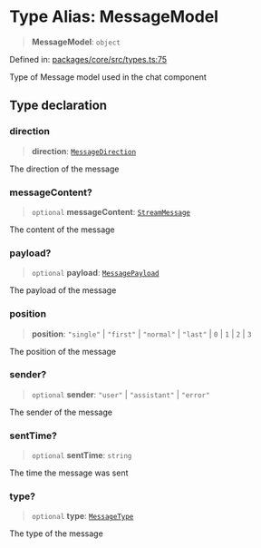 # Type Alias: MessageModel

> **MessageModel**: `object`

Defined in: [packages/core/src/types.ts:75](https://github.com/GeoDaCenter/openassistant/blob/bf312b357cb340f1f76fa8b62441fb39bcbce0ce/packages/core/src/types.ts#L75)

Type of Message model used in the chat component

## Type declaration

### direction

> **direction**: [`MessageDirection`](MessageDirection.md)

The direction of the message

### messageContent?

> `optional` **messageContent**: [`StreamMessage`](StreamMessage.md)

The content of the message

### payload?

> `optional` **payload**: [`MessagePayload`](MessagePayload.md)

The payload of the message

### position

> **position**: `"single"` \| `"first"` \| `"normal"` \| `"last"` \| `0` \| `1` \| `2` \| `3`

The position of the message

### sender?

> `optional` **sender**: `"user"` \| `"assistant"` \| `"error"`

The sender of the message

### sentTime?

> `optional` **sentTime**: `string`

The time the message was sent

### type?

> `optional` **type**: [`MessageType`](MessageType.md)

The type of the message
